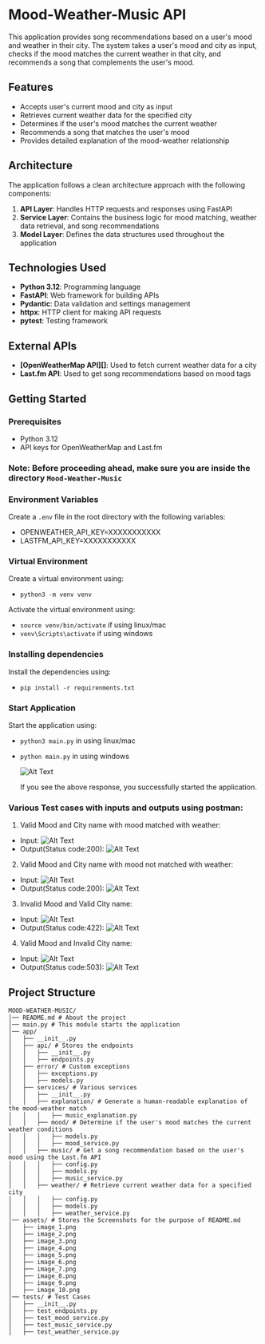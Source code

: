 # Mood-Weather-Music API

This application provides song recommendations based on a user's mood and weather in their city. The system takes a user's mood and city as input, checks if the mood matches the current weather in that city, and recommends a song that complements the user's mood.

## Features

- Accepts user's current mood and city as input
- Retrieves current weather data for the specified city
- Determines if the user's mood matches the current weather
- Recommends a song that matches the user's mood
- Provides detailed explanation of the mood-weather relationship

## Architecture

The application follows a clean architecture approach with the following components:

1. **API Layer**: Handles HTTP requests and responses using FastAPI
2. **Service Layer**: Contains the business logic for mood matching, weather data retrieval, and song recommendations
3. **Model Layer**: Defines the data structures used throughout the application

## Technologies Used

- **Python 3.12**: Programming language
- **FastAPI**: Web framework for building APIs
- **Pydantic**: Data validation and settings management
- **httpx**: HTTP client for making API requests
- **pytest**: Testing framework

## External APIs

- **[OpenWeatherMap API][]**: Used to fetch current weather data for a city
- **Last.fm API**: Used to get song recommendations based on mood tags

## Getting Started

### Prerequisites

- Python 3.12
- API keys for OpenWeatherMap and Last.fm


### Note: Before proceeding ahead, make sure you are inside the directory `Mood-Weather-Music`

### Environment Variables

Create a `.env` file in the root directory with the following variables:
- OPENWEATHER_API_KEY=XXXXXXXXXXX
- LASTFM_API_KEY=XXXXXXXXXXX

### Virtual Environment

Create a virtual environment using:
- ```python3 -m venv venv```

Activate the virtual environment using:
- ```source venv/bin/activate``` if using linux/mac
- ```venv\Scripts\activate``` if using windows

### Installing dependencies

Install the dependencies using:
- ```pip install -r requirenments.txt```

### Start Application
Start the application using:
- ```python3 main.py``` in using linux/mac
- ```python main.py``` in using windows

   ![Alt Text](assets/image_1.png)

   If you see the above response, you successfully started the application.

### Various Test cases with inputs and outputs using postman:

1. Valid Mood and City name with mood matched with weather:
- Input: ![Alt Text](assets/image_3.png)
- Output(Status code:200): ![Alt Text](assets/image_2.png)

2. Valid Mood and City name with mood not matched with weather:
- Input: ![Alt Text](assets/image_4.png)
- Output(Status code:200): ![Alt Text](assets/image_5.png)

3. Invalid Mood and Valid City name:
- Input: ![Alt Text](assets/image_6.png)
- Output(Status code:422): ![Alt Text](assets/image_7.png)

4. Valid Mood and Invalid City name:
- Input: ![Alt Text](assets/image_8.png)
- Output(Status code:503): ![Alt Text](assets/image_9.png)

## **Project Structure**

```
MOOD-WEATHER-MUSIC/
│── README.md # About the project
│── main.py # This module starts the application
│── app/
│   ├── __init__.py
│   ├── api/ # Stores the endpoints
│   │   ├── __init__.py
│   │   ├── endpoints.py
│   ├── error/ # Custom exceptions
│   │   ├── exceptions.py
│   │   ├── models.py
│   ├── services/ # Various services
│   │   ├── __init__.py
│   │   ├── explanation/ # Generate a human-readable explanation of the mood-weather match
│   │   │   ├── music_explanation.py
│   │   ├── mood/ # Determine if the user's mood matches the current weather conditions
│   │   │   ├── models.py
│   │   │   ├── mood_service.py
│   │   ├── music/ # Get a song recommendation based on the user's mood using the Last.fm API
│   │   │   ├── config.py
│   │   │   ├── models.py
│   │   │   ├── music_service.py
│   │   ├── weather/ # Retrieve current weather data for a specified city
│   │   │   ├── config.py
│   │   │   ├── models.py
│   │   │   ├── weather_service.py
│── assets/ # Stores the Screenshots for the purpose of README.md
│   ├── image_1.png
│   ├── image_2.png
│   ├── image_3.png
│   ├── image_4.png
│   ├── image_5.png
│   ├── image_6.png
│   ├── image_7.png
│   ├── image_8.png
│   ├── image_9.png
│   ├── image_10.png
│── tests/ # Test Cases
│   ├── __init__.py
│   ├── test_endpoints.py
│   ├── test_mood_service.py
│   ├── test_music_service.py
│   ├── test_weather_service.py
```







